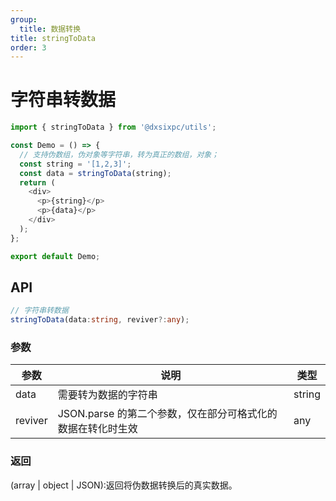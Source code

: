 ```yaml
---
group:
  title: 数据转换
title: stringToData
order: 3
---
```


# 字符串转数据

```js
import { stringToData } from '@dxsixpc/utils';

const Demo = () => {
  // 支持伪数组，伪对象等字符串，转为真正的数组，对象；
  const string = '[1,2,3]';
  const data = stringToData(string);
  return (
    <div>
      <p>{string}</p>
      <p>{data}</p>
    </div>
  );
};

export default Demo;
```

## API

```typescript
// 字符串转数据
stringToData(data:string, reviver?:any);
```

### 参数

| 参数    | 说明                                                        | 类型   |
| ------- | ----------------------------------------------------------- | ------ |
| data    | 需要转为数据的字符串                                        | string |
| reviver | JSON.parse 的第二个参数，仅在部分可格式化的数据在转化时生效 | any    |

### 返回

(array | object | JSON):返回将伪数据转换后的真实数据。
